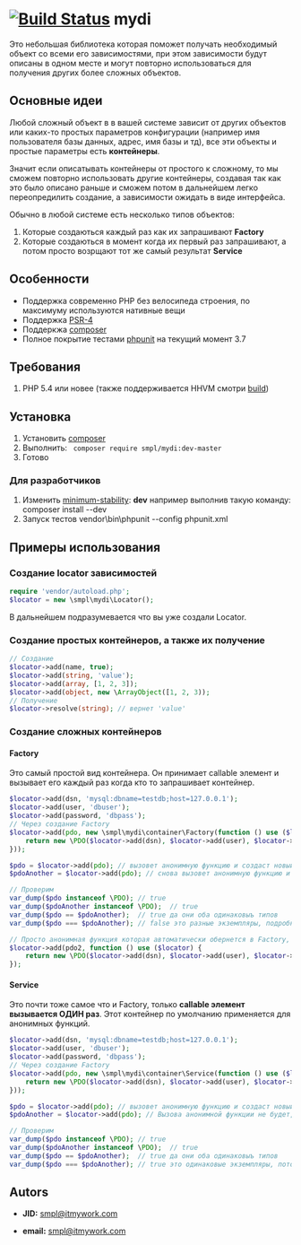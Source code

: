 # [![Build Status](https://travis-ci.org/smpl/mydi.svg?branch=master)](https://travis-ci.org/smpl/mydi) mydi
Это небольшая библиотека которая поможет получать необходимый объект со всеми его зависимостями, при этом зависимости
будут описаны в одном месте и могут повторно использоваться для получения других более сложных объектов.

## Основные идеи ##
Любой сложный объект в в вашей системе зависит от других объектов или каких-то простых параметров конфигурации (например
имя пользователя базы данных, адрес, имя базы и тд), все эти объекты и простые параметры есть **контейнеры**.

Значит если описатывать контейнеры от простого к сложному, то мы сможем повторно использовать другие контейнеры,
создавая так как это было описано раньше и сможем потом в дальнейшем легко переопредилить создание, а зависимости
ожидать в виде интерфейса.

Обычно в любой системе есть несколько типов объектов:

1. Которые создаються каждый раз как их запрашивают **Factory**
2. Которые создаються в момент когда их первый раз запрашивают, а потом просто возрщают тот же самый результат **Service**

## Особенности ##
* Поддержка современно PHP без велосипеда строения, по максимуму используются нативные вещи
* Поддержка [PSR-4](https://github.com/php-fig/fig-standards/blob/master/accepted/PSR-4-autoloader.md)
* Поддеркжа [composer](https://getcomposer.org/doc/00-intro.md)
* Полное покрытие тестами [phpunit](https://phpunit.de/) на текущий момент 3.7

## Требования ##
1. PHP 5.4 или новее (также поддерживается HHVM смотри [build](https://travis-ci.org/smpl/mydi))

## Установка ##
1. Установить [composer](https://getcomposer.org/doc/00-intro.md)
2. Выполнить: ``` composer require smpl/mydi:dev-master```
3. Готово

### Для разработчиков ###
1. Изменить [minimum-stability](https://getcomposer.org/doc/04-schema.md#minimum-stability): **dev** например выполнив такую команду: composer install --dev
2. Запуск тестов vendor\bin\phpunit --config phpunit.xml

## Примеры использования ##
### Создание locator зависимостей ###
```php
require 'vendor/autoload.php';
$locator = new \smpl\mydi\Locator();
```
В дальнейшем подразумевается что вы уже создали Locator.

### Создание простых контейнеров, а также их получение ###
```php
// Создание
$locator->add(name, true);
$locator->add(string, 'value');
$locator->add(array, [1, 2, 3]);
$locator->add(object, new \ArrayObject([1, 2, 3));
// Получение
$locator->resolve(string); // вернет 'value'
```
### Создание сложных контейнеров ###

#### Factory ####
Это самый простой вид контейнера. Он принимает callable элемент и вызывает его каждый раз когда кто то запрашивает
контейнер.

```php
$locator->add(dsn, 'mysql:dbname=testdb;host=127.0.0.1');
$locator->add(user, 'dbuser');
$locator->add(password, 'dbpass');
// Через создание Factory
$locator->add(pdo, new \smpl\mydi\container\Factory(function () use ($locator) {
    return new \PDO($locator->add(dsn), $locator->add(user), $locator->add(password));
}));

$pdo = $locator->add(pdo); // вызовет анонимную функцию и создаст новый экземпляр \PDO
$pdoAnother = $locator->add(pdo); // снова вызовет анонимную функцию и создаст новый экземпляр \PDO

// Проверим
var_dump($pdo instanceof \PDO); // true
var_dump($pdoAnother instanceof \PDO);  // true
var_dump($pdo == $pdoAnother);  // true да они оба одинаковыъ типов
var_dump($pdo === $pdoAnother); // false это разные экземпляры, подробней смотри сравнения объектов в php

// Просто анонимная функция которая автоматически обернется в Factory, я так предпочитаю создавать
$locator->add(pdo2, function () use ($locator) {
    return new \PDO($locator->add(dsn), $locator->add(user), $locator->add(password));
});
```

#### Service ####
Это почти тоже самое что и Factory, только **callable элемент вызывается ОДИН раз**. Этот контейнер по умолчанию применяется для анонимных функций.
```php
$locator->add(dsn, 'mysql:dbname=testdb;host=127.0.0.1');
$locator->add(user, 'dbuser');
$locator->add(password, 'dbpass');
// Через создание Factory
$locator->add(pdo, new \smpl\mydi\container\Service(function () use ($locator) {
    return new \PDO($locator->add(dsn), $locator->add(user), $locator->add(password));
}));

$pdo = $locator->add(pdo); // вызовет анонимную функцию и создаст новый экземпляр \PDO
$pdoAnother = $locator->add(pdo); // Вызова анонимной функции не будет, вернутся тот же результат что и выше, по сути $pdoAnother = $pdo

// Проверим
var_dump($pdo instanceof \PDO); // true
var_dump($pdoAnother instanceof \PDO);  // true
var_dump($pdo == $pdoAnother);  // true да они оба одинаковыъ типов
var_dump($pdo === $pdoAnother); // true это одинаковые экземпляры, потому что второй раз функция не вызывалась а вернулось тоже самое
```

## Autors ##

* **JID:** smpl@itmywork.com

* **email:** smpl@itmywork.com